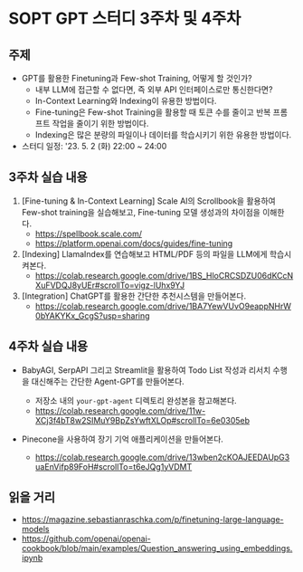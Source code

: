 # SOPT GPT 스터디 3주차 및 4주차

## 주제

* GPT를 활용한 Finetuning과 Few-shot Training, 어떻게 할 것인가?
  * 내부 LLM에 접근할 수 없다면, 즉 외부 API 인터페이스로만 통신한다면?
  * In-Context Learning와 Indexing이 유용한 방법이다.
  * Fine-tuning은 Few-shot Training을 활용할 때 토큰 수를 줄이고 반복 프롬프트 작업을 줄이기 위한 방법이다.
  * Indexing은 많은 분량의 파일이나 데이터를 학습시키기 위한 유용한 방법이다.
* 스터디 일정: '23. 5. 2 (화) 22:00 ~ 24:00

## 3주차 실습 내용

1. [Fine-tuning & In-Context Learning] Scale AI의 Scrollbook을 활용하여 Few-shot training을 실습해보고, Fine-tuning 모델 생성과의 차이점을 이해한다.
   * https://spellbook.scale.com/
   * https://platform.openai.com/docs/guides/fine-tuning
2. [Indexing] LlamaIndex를 연습해보고 HTML/PDF 등의 파일을 LLM에게 학습시켜본다.
   * https://colab.research.google.com/drive/1BS_HloCRCSDZU06dKCcNXuFVDQJ8yUEr#scrollTo=vigz-lUhx9YJ
3. [Integration] ChatGPT를 활용한 간단한 추천시스템을 만들어본다.
   * https://colab.research.google.com/drive/1BA7YewVUvO9eappNHrW0bYAKYKx_GcgS?usp=sharing

## 4주차 실습 내용

* BabyAGI, SerpAPI 그리고 Streamlit을 활용하여 Todo List 작성과 리서치 수행을 대신해주는 간단한 Agent-GPT를 만들어본다.
  * 저장소 내의 `your-gpt-agent` 디렉토리 완성본을 참고해본다.
  * https://colab.research.google.com/drive/11w-XCj3f4bT8w2SIMuY9BpZsYwftXLOp#scrollTo=6e0305eb

* Pinecone을 사용하여 장기 기억 애플리케이션을 만들어본다.
  * https://colab.research.google.com/drive/13wben2cKOAJEEDAUpG3uaEnVifp89FoH#scrollTo=t6eJQg1yVDMT

## 읽을 거리

* https://magazine.sebastianraschka.com/p/finetuning-large-language-models
* https://github.com/openai/openai-cookbook/blob/main/examples/Question_answering_using_embeddings.ipynb
